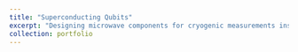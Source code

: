 ```yaml
---
title: "Superconducting Qubits"
excerpt: "Designing microwave components for cryogenic measurements inside dilution fridge 1<br/><img src='/images/1.jpg' style='width:250px;height:250px;'>"
collection: portfolio
---
```


